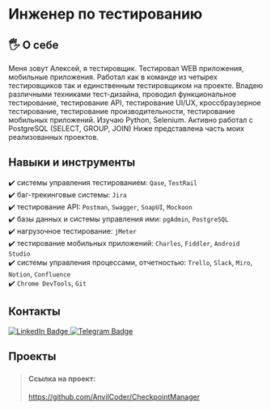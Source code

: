 # Инженер по тестированию
## 	:raised_hand_with_fingers_splayed: О себе
Меня зовут Алексей, я тестировщик. Тестировал WEB приложения, мобильные приложения. Работал как в команде из четырех тестировщиков так и единственным тестировщиком на проекте. Владею различными техниками тест-дизайна, проводил функциональное тестирование, тестирование API, тестирование UI/UX, кроссбраузерное тестирование, тестирование производительности, тестирование мобильных приложений. Изучаю Python, Selenium. Активно работал с PostgreSQL (SELECT, GROUP, JOIN)
Ниже представлена часть моих реализованных проектов.

## Навыки и инструменты
:heavy_check_mark: системы управления тестированием: ``Qase``, ``TestRail``  
:heavy_check_mark: баг-трекинговые системы: ``Jira``  
:heavy_check_mark: тестирование API: ``Postman``, ``Swagger``, ``SoapUI``, ``Mockoon``  
:heavy_check_mark: базы данных и системы управления ими: ``pgAdmin``, ``PostgreSQL``  
:heavy_check_mark: нагрузочное тестирование: ``jMeter``  
:heavy_check_mark: тестирование мобильных приложений: ``Charles``, ``Fiddler``, ``Android Studio``   
:heavy_check_mark: системы управления процессами, отчетностью: ``Trello``, ``Slack``, ``Miro``, ``Notion``, ``Confluence``  
:heavy_check_mark: ``Chrome DevTools``, ``Git``  

## Контакты
<div id="badges">
  <a href="https://linkedin.com/in/alexeyfefelov3010
">
    <img src="https://img.shields.io/badge/LinkedIn-black?style=for-the-badge&logo=linkedin&logoColor=blue" alt="LinkedIn Badge"/>
  </a>
  <a href="https://t.me/alexfef72">
    <img src="https://img.shields.io/badge/Telegram-black?style=for-the-badge&logo=telegram&logoColor=blue" alt="Telegram Badge"/>
  </a>
</div>

## Проекты
### 
>#### Ссылка на проект:  
> <https://github.com/AnvilCoder/CheckpointManager> 


